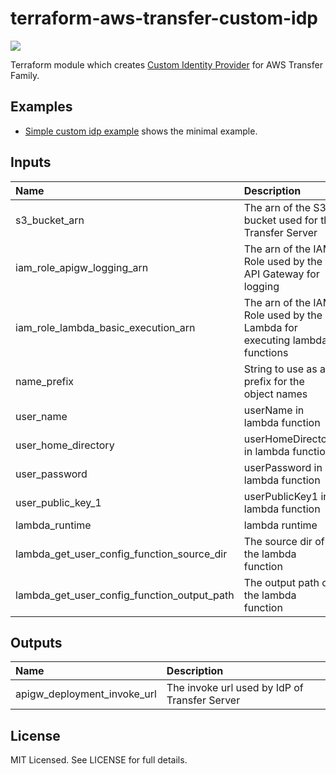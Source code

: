 # terraform-aws-transfer-custom-idp
![](https://github.com/gotooooo/terraform-aws-transfer-custom-idp/workflows/lint/badge.svg?branch=develop)

Terraform module which creates [Custom Identity Provider](https://docs.aws.amazon.com/transfer/latest/userguide/authenticating-users.html) for AWS Transfer Family.

## Examples

- [Simple custom idp example](https://github.com/gotooooo/terraform-aws-transfer-custom-idp/tree/develop/examples/simple-custom-idp) shows the minimal example.

## Inputs

| Name | Description | Type | Default | Required |
| :-- | :-- | :-- | :-- | :-: |
| s3_bucket_arn | The arn of the S3 bucket used for the Transfer Server | `string` |  | yes |
| iam_role_apigw_logging_arn | The arn of the IAM Role used by the API Gateway for logging | `string` |  | yes |
| iam_role_lambda_basic_execution_arn | The arn of the IAM Role used by the Lambda for executing lambda functions | `string` |  | yes |
| name_prefix | String to use as a prefix for the object names | `string` | `""` | no |
| user_name | userName in lambda function | `string` | `"myuser"` | no |
| user_home_directory | userHomeDirectory in lambda function | `string` | `"/"` | no |
| user_password | userPassword in lambda function | `string` | `"MySuperSecretPassword"` | no |
| user_public_key_1 | userPublicKey1 in lambda function | `string` | `"ssh-rsa myrsapubkey"` | no |
| lambda_runtime | lambda runtime |  `string`  | `"nodejs12.x"` | no |
| lambda_get_user_config_function_source_dir | The source dir of the lambda function |  `string`  | `"use_default_function"` | no |
| lambda_get_user_config_function_output_path | The output path of the lambda function |  `string`  | `"use_default_function"` | no |

## Outputs

| Name | Description |
| :-- | :-- |
| apigw_deployment_invoke_url | The invoke url used by IdP of Transfer Server |

## License

MIT Licensed. See LICENSE for full details.